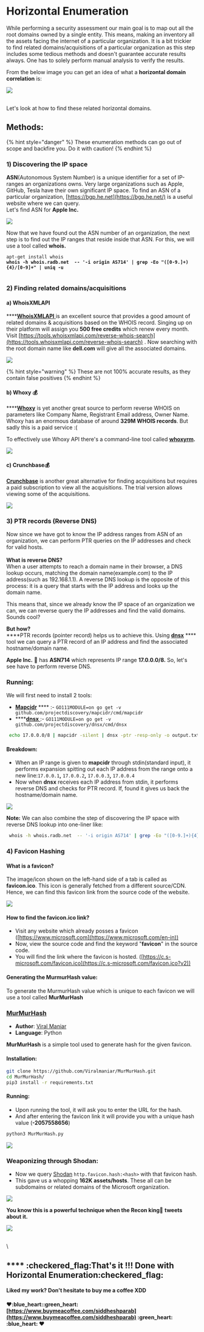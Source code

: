# Horizontal Enumeration

While performing a security assessment our main goal is to map out all the root domains owned by a single entity. This means, making an inventory all the assets facing the internet of a particular organization. It is a bit trickier to find related domains/acquisitions of a particular organization as this step includes some tedious methods and doesn't guarantee accurate results always. One has to solely perform manual analysis to verify the results.

From the below image you can get an idea of what a **horizontal domain correlation** is:

![](../.gitbook/assets/enumeration-2-.png)

\
Let's look at how to find these related horizontal domains.

## Methods:

{% hint style="danger" %}
These enumeration methods can go out of scope and backfire you. Do it with caution!
{% endhint %}

### 1) Discovering the IP space

**ASN**(Autonomous System Number) is a unique identifier for a set of IP-ranges an organizations owns. Very large organizations such as Apple, GitHub, Tesla have their own significant IP space. To find an ASN of a particular organization, [https://bgp.he.net](https://bgp.he.net/) is a useful website where we can query.\
Let's find ASN for **Apple Inc.**

![](../.gitbook/assets/hurricane.png)

Now that we have found out the ASN number of an organization, the next step is to find out the IP ranges that reside inside that ASN. For this, we will use a tool called **whois.**

<pre class="language-bash"><code class="lang-bash">apt-get install whois
<strong>whois -h whois.radb.net  -- '-i origin AS714' | grep -Eo "([0-9.]+){4}/[0-9]+" | uniq -u
</strong></code></pre>

<figure><img src="../.gitbook/assets/whoiss.png" alt=""><figcaption></figcaption></figure>

### 2) Finding related domains/acquisitions

#### a) **WhoisXMLAPI**

****[**WhoisXMLAPI** ](https://www.whoisxmlapi.com/)is an excellent source that provides a good amount of related domains & acquisitions based on the WHOIS record. Singing up on their platform will assign you **500 free credits** which renew every month.\
Visit [https://tools.whoisxmlapi.com/reverse-whois-search](https://tools.whoisxmlapi.com/reverse-whois-search) . Now searching with the root domain name like **dell.com** will give all the associated domains.

![](../.gitbook/assets/whoisxml.png)

{% hint style="warning" %}
These are not 100% accurate results, as they contain false positives &#x20;
{% endhint %}

#### b) **Whoxy** :moneybag:&#x20;

****[**Whoxy**](https://www.whoxy.com/) is yet another great source to perform reverse WHOIS on parameters like Company Name, Registrant Email address, Owner Name. Whoxy has an enormous database of around **329M WHOIS records**. But sadly this is a paid service :(

To effectively use Whoxy API there's a command-line tool called [**whoxyrm**](https://github.com/MilindPurswani/whoxyrm)**.**

![](../.gitbook/assets/whoxyrm.png)

#### c) Crunchbase:moneybag:&#x20;

[**Crunchbase**](https://www.crunchbase.com/) is another great alternative for finding acquisitions but requires a paid subscription to view all the acquisitions. The trial version allows viewing some of the acquisitions.

![](../.gitbook/assets/crunchbase.png)

### 3) PTR records (Reverse DNS)

Now since we have got to know the IP address ranges from ASN of an organization, we can perform PTR queries on the IP addresses and check for valid hosts.\
\
**What is reverse DNS?**\
When a user attempts to reach a domain name in their browser, a DNS lookup occurs, matching the domain name(example.com) to the IP address(such as 192.168.1.1). A reverse DNS lookup is the opposite of this process: it is a query that starts with the IP address and looks up the domain name.

This means that, since we already know the IP space of an organization we can, we can reverse query the IP addresses and find the valid domains. Sounds cool?

**But how?**\
****PTR records (pointer record) helps us to achieve this. Using [**dnsx**](https://github.com/projectdiscovery/dnsx) **** tool we can query a PTR record of an IP address and find the associated hostname/domain name.

**Apple Inc.** :apple:  has **ASN714** which represents IP range **17.0.0.0/8.** So, let's see have to perform reverse DNS.

### Running:

We will first need to install 2 tools:

* [**Mapcidr**](https://github.com/projectdiscovery/mapcidr) **** :- `GO111MODULE=on go get -v github.com/projectdiscovery/mapcidr/cmd/mapcidr`
* ****[**dnsx** ](https://github.com/projectdiscovery/dnsx)       :- `GO111MODULE=on go get -v github.com/projectdiscovery/dnsx/cmd/dnsx`

```bash
 echo 17.0.0.0/8 | mapcidr -silent | dnsx -ptr -resp-only -o output.txt
```

#### Breakdown:

* When an IP range is given to **mapcidr** through stdin(standard input), it performs expansion spitting out each IP address from the range onto a new line:`17.0.0.1`**,** `17.0.0.2`**,** `17.0.0.3`**,** `17.0.0.4`
* Now when **dnsx** receives each IP address from stdin, it performs reverse DNS and checks for PTR record. If, found it gives us back the hostname/domain name.

![](../.gitbook/assets/ptr.png)

**Note:** We can also combine the step of discovering the IP space with reverse DNS lookup into one-liner like:

```bash
 whois -h whois.radb.net  -- '-i origin AS714' | grep -Eo "([0-9.]+){4}/[0-9]+" | uniq | mapcidr -silent | dnsx -ptr -resp-only
```

### 4) Favicon Hashing

#### What is a favicon?

The image/icon shown on the left-hand side of a tab is called as **favicon.ico**. This icon is generally fetched from a different source/CDN. Hence, we can find this favicon link from the source code of the website.

![](../.gitbook/assets/favicon.png)

#### How to find the favicon.ico link?

* Visit any website which already posses a favicon ([https://www.microsoft.com](https://www.microsoft.com/en-in))
* Now, view the source code and find the keyword "**favicon**" in the source code.
* You will find the link where the favicon is hosted. ([https://c.s-microsoft.com/favicon.ico](https://c.s-microsoft.com/favicon.ico?v2))

#### Generating the MurmurHash value:

To generate the MurmurHash value which is unique to each favicon we will use a tool called **MurMurHash**

### ****[**MurMurHash**](https://github.com/Viralmaniar/MurMurHash)****

* **Author**: [Viral Maniar](https://github.com/Viralmaniar)
* **Language**: Python

**MurMurHash** is a simple tool used to generate hash for the given favicon.

#### Installation:

```bash
git clone https://github.com/Viralmaniar/MurMurHash.git
cd MurMurHash/
pip3 install -r requirements.txt
```

#### Running:&#x20;

* Upon running the tool, it will ask you to enter the URL for the hash.
* And after entering the favicon link it will provide you with a unique hash value (**-2057558656**)&#x20;

```bash
python3 MurMurHash.py
```

![](../.gitbook/assets/favicontool.png)

### Weaponizing through Shodan:

* Now we query [Shodan](https://www.shodan.io/) `http.favicon.hash:<hash>` with that favicon hash.
* This gave us a whopping **162K assets/hosts**. These all can be subdomains or related domains of the Microsoft organization.

![](../.gitbook/assets/shodanfavicon.png)



**You know this is a powerful technique when the Recon king**:crown: **tweets about it.**

![](../.gitbook/assets/jhaddixtweet.png)

\
\


## &#x20;**** :checkered\_flag:**That's it !!! Done with Horizontal Enumeration**:checkered\_flag:&#x20;

#### Liked my work? Don't hesitate to buy me a coffee XDD

#### :heart::blue\_heart::green\_heart: [https://www.buymeacoffee.com/siddheshparab](https://www.buymeacoffee.com/siddheshparab) :green\_heart: :blue\_heart: :heart:&#x20;









